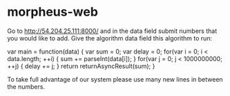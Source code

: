 morpheus-web
============

Go to http://54.204.25.111:8000/ and in the data field submit numbers that you
would like to add. Give the algorithm data field this algorithm to run:

var main = function(data) {
    var sum = 0;
    var delay = 0;
    for(var i = 0; i < data.length; ++i) {
        sum += parseInt(data[i]);
    }
    for(var j = 0; j < 1000000000; ++j) {
        delay += j;
    }
    return returnAsyncResult(sum);
}

To take full advantage of our system please use many new lines in between the
numbers.
